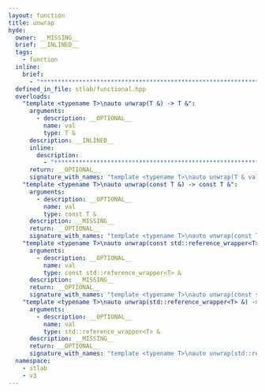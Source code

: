 ```yaml
---
layout: function
title: unwrap
hyde:
  owner: __MISSING__
  brief: __INLINED__
  tags:
    - function
  inline:
    brief:
      - "***********************************************************************************************"
  defined_in_file: stlab/functional.hpp
  overloads:
    "template <typename T>\nauto unwrap(T &) -> T &":
      arguments:
        - description: __OPTIONAL__
          name: val
          type: T &
      description: __INLINED__
      inline:
        description:
          - "***********************************************************************************************"
      return: __OPTIONAL__
      signature_with_names: "template <typename T>\nauto unwrap(T & val) -> T &"
    "template <typename T>\nauto unwrap(const T &) -> const T &":
      arguments:
        - description: __OPTIONAL__
          name: val
          type: const T &
      description: __MISSING__
      return: __OPTIONAL__
      signature_with_names: "template <typename T>\nauto unwrap(const T & val) -> const T &"
    "template <typename T>\nauto unwrap(const std::reference_wrapper<T> &) -> const T &":
      arguments:
        - description: __OPTIONAL__
          name: val
          type: const std::reference_wrapper<T> &
      description: __MISSING__
      return: __OPTIONAL__
      signature_with_names: "template <typename T>\nauto unwrap(const std::reference_wrapper<T> & val) -> const T &"
    "template <typename T>\nauto unwrap(std::reference_wrapper<T> &) -> T &":
      arguments:
        - description: __OPTIONAL__
          name: val
          type: std::reference_wrapper<T> &
      description: __MISSING__
      return: __OPTIONAL__
      signature_with_names: "template <typename T>\nauto unwrap(std::reference_wrapper<T> & val) -> T &"
  namespace:
    - stlab
    - v3
---
```

